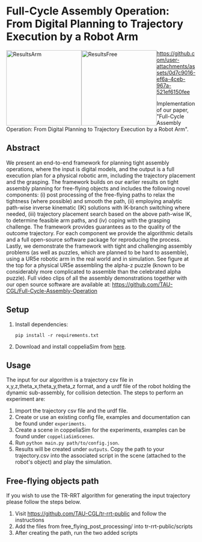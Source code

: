 # Full-Cycle Assembly Operation: From Digital Planning to Trajectory Execution by a Robot Arm

<div>
<img src="https://github.com/yuvallavi111/IK-path-gen/blob/main/results/ArmManipulation.gif?raw=true" height="200" alt="ResultsArm" style="float: left;">
<img src="https://github.com/yuvallavi111/IK-path-gen/blob/main/results/FreeFlying.gif?raw=true" height="200" alt="ResultsFree" style="float: left;">
</div>


https://github.com/user-attachments/assets/0d7c9016-ef6a-4ceb-967a-521ef6150fee


Implementation of our paper, "Full-Cycle Assembly Operation: From Digital Planning to Trajectory Execution by a Robot Arm".

## Abstract

We present an end-to-end framework for planning tight assembly operations, where the input is digital models, 
and the output is a full execution plan for a physical robotic arm, 
including the trajectory placement and the grasping. 
The framework builds on our earlier results on tight assembly planning 
for free-flying objects and includes the following novel components:
 (i) post processing of the free-flying paths to relax the tightness (where possible) and smooth the path, 
 (ii) employing analytic path-wise inverse kinematic (IK) solutions with IK-branch switching where needed, 
 (iii)  trajectory placement search based on the above path-wise IK, to determine feasible arm paths,  and 
 (iv) coping with the grasping challenge. 
The framework provides guarantees as to the quality of the outcome trajectory. 
For each component we provide the algorithmic details and 
a full open-source software package for reproducing the process. 
Lastly, we demonstrate the framework with tight and challenging assembly problems 
(as well as puzzles, which are planned to be hard to assemble), 
using a UR5e robotic arm in the real world and in simulation. 
See figure at the top for a physical UR5e assembling the alpha-z puzzle 
(known to be considerably more complicated to assemble than the celebrated alpha puzzle). 
Full video clips of all the assembly demonstrations together with our open source software are available at: 
https://github.com/TAU-CGL/Full-Cycle-Assembly-Operation

## Setup

1.  Install dependencies:

        pip install -r requirements.txt

2.  Download and install coppeliaSim from [here](https://coppeliarobotics.com/).

## Usage

The input for our algorithm is a trajectory csv file in x,y,z,theta_x,theta_y,theta_z format, and a urdf file of the robot holding the dynamic sub-assembly, for collision detection. The steps to perform an experiment are:

1. Import the trajectory csv file and the urdf file.
2. Create or use an existing config file, examples and documentation can be found under `experiments`.
3. Create a scene in coppeliaSim for the experiments, examples can be found under `coppeliaSimScenes`.
4. Run `python main.py path/to/config.json`.
5. Results will be created under `outputs`. Copy the path to your trajectory.csv into the associated script in the scene (attached to the robot's object) and play the simulation.

## Free-flying objects path

If you wish to use the TR-RRT algorithm for generating the input trajectory please follow the steps below.

1. Visit https://github.com/TAU-CGL/tr-rrt-public and follow the instructions
2. Add the files from free_flying_post_processing/ into tr-rrt-public/scripts
3. After creating the path, run the two added scripts
